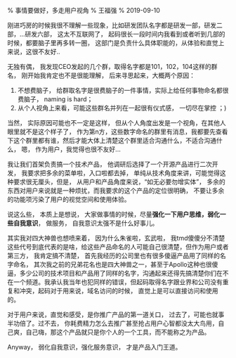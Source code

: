% 事情要做好，多走用户视角
% 王福强
% 2019-09-10

刚进巧房的时候我很不理解一些现象，比如研发团队名字都是研发一部，研发二部，...研发六部， 这太不互联网了， 起码很长一段时间内我看到或者听到几部的时候，都要脑子里再多转一圈， 这部门是负责什么具体职能的，从体验和直觉上来说，这很不友好..

无独有偶， 我发现CEO发起的几个群，取得名字都是101，102，104这样的群名， 刚开始我肯定也不是很能理解， 后来寻思起来，大概两个原因：

1. 不想费脑子， 给群取名字是很费脑子的一件事情，实际上给任何事物命名都很费脑子， naming is hard；
2. 从个人视角上来看，可能这些群名并列在一起很有仪式感， 一切尽在掌控 ；)

当然， 实际原因可能也不一定是这样， 但从个人角度出发是一个视角，在其他人眼里就不是这个样子了， 作为第n方，这些数字命名的群里有消息，我都要先查看下这个群里都有谁，然后才能大体上清楚这个群里适合沟通什么，不适合沟通什么， 嗯， 作为用户，我觉得也很不友好...

我让我们首架负责搞一个技术产品， 他调研后选择了一个开源产品进行二次开发， 我要求把多余的菜单啦，入口啦都去掉， 单纯从技术角度来讲，可能觉得这种要求很无厘头，但是， 从用户和产品角度来说，“如无必要勿增实体”， 多余的东西对用户来说就是一种烦扰，而我要求的这个产品的定位很明确， 不要让多余的功能项污染了用户的视觉空间和使用体验。

说这么些， 本质上是想说， 大家做事情的时候，尽量**强化一下用户思维，弱化一些自我意识**， 做服务， 自我意识太强不是什么好事儿。

其实我对四大神兽也想喷来着， 因为什么朱雀啦，玄武啦， 我tmd傻傻分不清楚这些代号到底代表的是啥，给这些产品命名的人可能自己很清楚，但作为用户或者第三方， 我肯定搞不清楚， 首先我经历的公司里也有很多傻逼产品用了同样的名字命名， 其次我之前的兄弟花名也是四大神兽之一，甚至于Apollo这种也很傻逼，多少公司的技术项目和产品用了同样的名字，沟通起来还得先搞清楚你们在不在一个频道。我承认我当年也犯同样的错误，但起码取得名字跟业界和公司没有重复和冲突，起码对于用来说，域名访问的时候， 直觉上是可以直接访问和使用的。

对于用户来说，直觉和感受，是你推广产品的第一道关口， 过去了，可能也就事半功倍了。过不去， 你耗费精力怎么去推广甚至抢占用户心智都没太大鸟用，自己爽，自己嗨，那这个产品就只是你个人的一个工具，而不能称之为产品。

Anyway， 弱化自我意识，强化服务意识， 才是产品入门王道。


